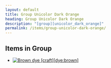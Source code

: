 ```yaml
---
layout: default
title: Group Unicolor Dark Orange
heading: Group Unicolor Dark Orange
description: "[group][unicolor_dark_orange]"
permalink: /items/group-unicolor-dark-orange/
---
```



## Items in Group

<ul class="list-items clearfix">
    <li><a href="{{site.baseurl}}/items/dye-brown/"><img src="{{site.baseurl}}/assets/img/items/textures/dye_brown.png" data-toggle="tooltip" title="Brown dye [craft][dye:brown]"></a></li>
</ul>
